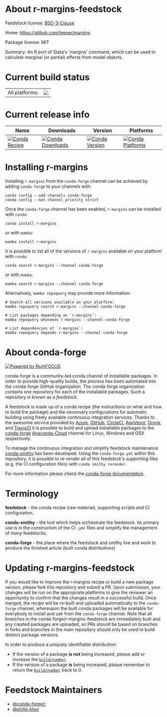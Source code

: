 About r-margins-feedstock
=========================

Feedstock license: [BSD-3-Clause](https://github.com/conda-forge/r-margins-feedstock/blob/main/LICENSE.txt)

Home: https://github.com/leeper/margins

Package license: MIT

Summary: An R port of Stata's 'margins' command, which can be used to calculate marginal (or partial) effects from model objects.

Current build status
====================


<table><tr><td>All platforms:</td>
    <td>
      <a href="https://dev.azure.com/conda-forge/feedstock-builds/_build/latest?definitionId=2466&branchName=main">
        <img src="https://dev.azure.com/conda-forge/feedstock-builds/_apis/build/status/r-margins-feedstock?branchName=main">
      </a>
    </td>
  </tr>
</table>

Current release info
====================

| Name | Downloads | Version | Platforms |
| --- | --- | --- | --- |
| [![Conda Recipe](https://img.shields.io/badge/recipe-r--margins-green.svg)](https://anaconda.org/conda-forge/r-margins) | [![Conda Downloads](https://img.shields.io/conda/dn/conda-forge/r-margins.svg)](https://anaconda.org/conda-forge/r-margins) | [![Conda Version](https://img.shields.io/conda/vn/conda-forge/r-margins.svg)](https://anaconda.org/conda-forge/r-margins) | [![Conda Platforms](https://img.shields.io/conda/pn/conda-forge/r-margins.svg)](https://anaconda.org/conda-forge/r-margins) |

Installing r-margins
====================

Installing `r-margins` from the `conda-forge` channel can be achieved by adding `conda-forge` to your channels with:

```
conda config --add channels conda-forge
conda config --set channel_priority strict
```

Once the `conda-forge` channel has been enabled, `r-margins` can be installed with `conda`:

```
conda install r-margins
```

or with `mamba`:

```
mamba install r-margins
```

It is possible to list all of the versions of `r-margins` available on your platform with `conda`:

```
conda search r-margins --channel conda-forge
```

or with `mamba`:

```
mamba search r-margins --channel conda-forge
```

Alternatively, `mamba repoquery` may provide more information:

```
# Search all versions available on your platform:
mamba repoquery search r-margins --channel conda-forge

# List packages depending on `r-margins`:
mamba repoquery whoneeds r-margins --channel conda-forge

# List dependencies of `r-margins`:
mamba repoquery depends r-margins --channel conda-forge
```


About conda-forge
=================

[![Powered by
NumFOCUS](https://img.shields.io/badge/powered%20by-NumFOCUS-orange.svg?style=flat&colorA=E1523D&colorB=007D8A)](https://numfocus.org)

conda-forge is a community-led conda channel of installable packages.
In order to provide high-quality builds, the process has been automated into the
conda-forge GitHub organization. The conda-forge organization contains one repository
for each of the installable packages. Such a repository is known as a *feedstock*.

A feedstock is made up of a conda recipe (the instructions on what and how to build
the package) and the necessary configurations for automatic building using freely
available continuous integration services. Thanks to the awesome service provided by
[Azure](https://azure.microsoft.com/en-us/services/devops/), [GitHub](https://github.com/),
[CircleCI](https://circleci.com/), [AppVeyor](https://www.appveyor.com/),
[Drone](https://cloud.drone.io/welcome), and [TravisCI](https://travis-ci.com/)
it is possible to build and upload installable packages to the
[conda-forge](https://anaconda.org/conda-forge) [Anaconda-Cloud](https://anaconda.org/)
channel for Linux, Windows and OSX respectively.

To manage the continuous integration and simplify feedstock maintenance
[conda-smithy](https://github.com/conda-forge/conda-smithy) has been developed.
Using the ``conda-forge.yml`` within this repository, it is possible to re-render all of
this feedstock's supporting files (e.g. the CI configuration files) with ``conda smithy rerender``.

For more information please check the [conda-forge documentation](https://conda-forge.org/docs/).

Terminology
===========

**feedstock** - the conda recipe (raw material), supporting scripts and CI configuration.

**conda-smithy** - the tool which helps orchestrate the feedstock.
                   Its primary use is in the construction of the CI ``.yml`` files
                   and simplify the management of *many* feedstocks.

**conda-forge** - the place where the feedstock and smithy live and work to
                  produce the finished article (built conda distributions)


Updating r-margins-feedstock
============================

If you would like to improve the r-margins recipe or build a new
package version, please fork this repository and submit a PR. Upon submission,
your changes will be run on the appropriate platforms to give the reviewer an
opportunity to confirm that the changes result in a successful build. Once
merged, the recipe will be re-built and uploaded automatically to the
`conda-forge` channel, whereupon the built conda packages will be available for
everybody to install and use from the `conda-forge` channel.
Note that all branches in the conda-forge/r-margins-feedstock are
immediately built and any created packages are uploaded, so PRs should be based
on branches in forks and branches in the main repository should only be used to
build distinct package versions.

In order to produce a uniquely identifiable distribution:
 * If the version of a package **is not** being increased, please add or increase
   the [``build/number``](https://docs.conda.io/projects/conda-build/en/latest/resources/define-metadata.html#build-number-and-string).
 * If the version of a package **is** being increased, please remember to return
   the [``build/number``](https://docs.conda.io/projects/conda-build/en/latest/resources/define-metadata.html#build-number-and-string)
   back to 0.

Feedstock Maintainers
=====================

* [@conda-forge/r](https://github.com/conda-forge/r/)
* [@philip-khor](https://github.com/philip-khor/)

